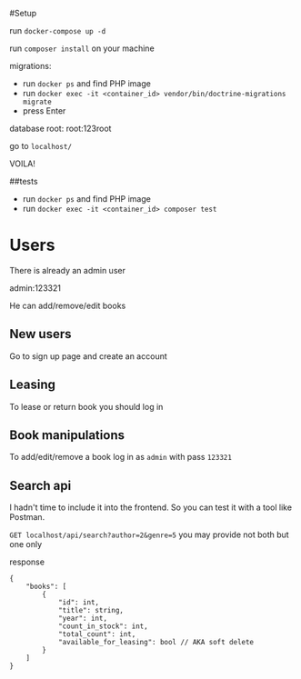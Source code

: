 #Setup

run `docker-compose up -d`

run `composer install` on your machine

migrations:

- run `docker ps` and find PHP image
- run `docker exec -it <container_id> vendor/bin/doctrine-migrations migrate`
- press Enter

database root: root:123root

go to `localhost/`

VOILA!

##tests

- run `docker ps` and find PHP image
- run `docker exec -it <container_id> composer test`

# Users

There is already an admin user

admin:123321

He can add/remove/edit books

## New users

Go to sign up page and create an account

## Leasing

To lease or return book you should log in

## Book manipulations

To add/edit/remove a book log in as `admin` with pass `123321`

## Search api

I hadn't time to include it into the frontend. So you can test it with a tool like Postman.

`GET localhost/api/search?author=2&genre=5` you may provide not both but one only

response
```
{
    "books": [
        {
            "id": int,
            "title": string,
            "year": int,
            "count_in_stock": int,
            "total_count": int,
            "available_for_leasing": bool // AKA soft delete
        }
    ]
}
```